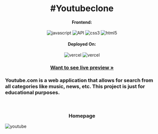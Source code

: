


<h1 align="center">#Youtubeclone</h1>

<h4 align="center">Frontend:</h4>

<p align="center">
  <img src="https://img.shields.io/badge/JavaScript-323330?style=for-the-badge&logo=javascript&logoColor=F7DF1E" alt="javascript" />
  <img src="https://img.shields.io/badge/API-02303A?style=for-the-badge&logo=react-router&logoColor=white" alt="API" />
  <img src="https://img.shields.io/badge/CSS3-1572B6?style=for-the-badge&logo=css3&logoColor=white" alt="css3" />
  <img src="https://img.shields.io/badge/HTML5-E34F26?style=for-the-badge&logo=html5&logoColor=white" alt="html5" />
</p>

<h4 align="center">Deployed On:</h4>

<p align="center">
  <img src="https://img.shields.io/badge/Netlify-00C7B7?style=for-the-badge&logo=netlify&logoColor=white" alt="vercel" />
  <img src="https://img.shields.io/badge/Vercel-430098?style=for-the-badge&logo=vercel&logoColor=white" alt="vercel" />
</p>
<h3 align="center"><a href="https://reliable-horse-345f4e.netlify.app"><strong>Want to see live preview »</strong></a></h3>


<h3>Youtube.com is a web application that allows for search from all categories like music, news, etc. This project is just for educational purposes.</h3>
<br/>

<h3 align="center">Homepage</h3>

![youtube](https://user-images.githubusercontent.com/101583807/191570587-101831f5-1a95-4031-870d-be8d2c147ae6.png)


